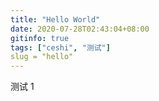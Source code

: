 ```yaml
---
title: "Hello World"
date: 2020-07-28T02:43:04+08:00
gitinfo: true
tags: ["ceshi", "测试"]
slug = "hello"
---
```


 

测试 1 



